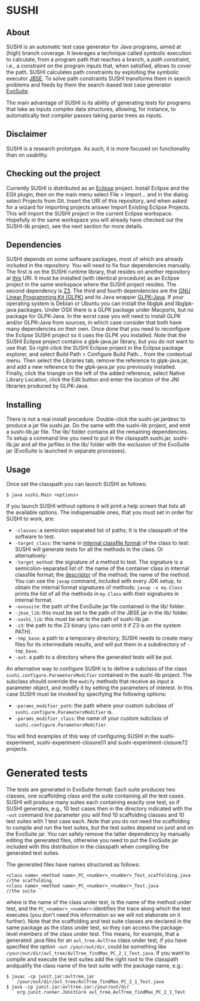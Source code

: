 # SUSHI

## About

SUSHI is an automatic test case generator for Java programs, aimed at (high) branch coverage. It leverages a technique called 
symbolic execution to calculate, from a program path that reaches a branch, a *path constraint*, i.e., a constraint on the 
program inputs that, when satisfied, allows to cover the path. SUSHI calculates path constraints by exploiting the symbolic 
executor [JBSE](http://pietrobraione.github.io/jbse/). To solve path constraints SUSHI transforms them in search problems 
and feeds by them the search-based test case generator [EvoSuite](http://www.evosuite.org/).

The main advantage of SUSHI is its ability of generating tests for programs that take as inputs complex data structures, 
allowing, for instance, to automatically test compiler passes taking parse trees as inputs.

## Disclaimer

SUSHI is a research prototype. As such, it is more focused on functionality than on usability.

## Checking out the project

Currently SUSHI is distributed as an [Eclipse](http://www.eclipse.org/) project. Install Eclipse and the EGit plugin, 
then on the main menu select File > Import... and in the dialog select Projects from Git. Insert the URI of this 
repository, and when asked for a wizard for importing projects answer Import Existing Eclipse Projects. This will import
the SUSHI project in the current Eclipse workspace. Hopefully in the same workspace you will already have checked out
the SUSHI-lib project, see the next section for more details. 

## Dependencies

SUSHI depends on some software packages, most of which are already included in the repository. You will need to fix four
dependencies manually. The first is on the SUSHI runtime library, that resides on another repository at 
[this](https://github.com/pietrobraione/sushi-lib) URI. It must be installed (with identical procedure) as an Eclipse project 
in the same workspace where the SUSHI project resides. The second dependency is [Z3](https://github.com/Z3Prover/z3). The third and fourth 
dependencies are the [GNU Linear Programming Kit (GLPK)](https://www.gnu.org/software/glpk/) and its Java wrapper 
[GLPK-Java](http://glpk-java.sourceforge.net/). If your operating system is Debian or Ubuntu you can install the libglpk 
and libglpk-java packages. Under OSX there is a GLPK package under Macports, but no package for GLPK-Java.
In the worst case you will need to install GLPK and/or GLPK-Java from sources, in which case consider that both have many
dependencies on their own. Once done that you need to reconfigure the Eclipse SUSHI project so it uses the GLPK you installed.
Note that the SUSHI Eclipse project contains a glpk-java.jar library, but you do *not* want to use that. So right-click the 
SUSHI Eclipse project in the Eclipse package explorer, and select Build Path > Configure Build Path... from the contextual menu.
Then select the Libraries tab, remove the reference to glpk-java.jar, and add a new reference to the glpk-java.jar you previously 
installed. Finally, click the triangle on the left of the added reference, select Native Library Location, click the Edit button 
and enter the location of the JNI libraries produced by GLPK-Java.

## Installing

There is not a real install procedure. Double-click the sushi-jar.jardesc to produce a jar file sushi.jar. Do the same with the
sushi-lib project, and emit a sushi-lib.jar file. The lib/ folder contains all the remaining dependencies. To setup a command line 
you need to put in the classpath sushi.jar, sushi-lib.jar and all the jarfiles in the lib/ folder with the exclusion of the 
EvoSuite jar (EvoSuite is launched in separate processes). 

## Usage

Once set the classpath you can launch SUSHI as follows:

    $ java sushi.Main <options>
    
If you launch SUSHI without options it will print a help screen that lists all the available options. The indispensable ones, that you *must* set in order for SUSHI to work, are:

* `-classes`: a semicolon separated list of paths; It is the classpath of the software to test.
* `-target_class`: the name in [internal classfile format](http://docs.oracle.com/javase/specs/jvms/se6/html/ClassFile.doc.html#14757) of the class to test: SUSHI will generate tests for all the methods in the class. Or alternatively:
* `-target_method`: the signature of a method to test. The signature is a semicolon-separated list of: the name of the container class in internal classfile format; the [descriptor](http://docs.oracle.com/javase/specs/jvms/se6/html/ClassFile.doc.html#1169) of the method; the name of the method. You can use the `javap` command, included with every JDK setup, to obtain the internal format signatures of methods: `javap -s my.Class` prints the list of all the methods in `my.Class` with their signatures in internal format.
* `-evosuite`: the path of the EvoSuite jar file contained in the lib/ folder.
* `-jbse_lib`: this must be set to the path of the JBSE jar in the lib/ folder.
* `-sushi_lib`: this must be set to the path of sushi-lib.jar.
* `-z3`:  the path to the Z3 binary (you can omit it if Z3 is on the system PATH).
* `-tmp_base`: a path to a temporary directory; SUSHI needs to create many files for its intermediate results, and 
will put them in a subdirectory of `-tmp_base`.
* `-out`: a path to a directory where the generated tests will be put.

An alternative way to configure SUSHI is to define a subclass of the class `sushi.configure.ParametersModifier` contained 
in the sushi-lib project. The subclass should override the `modify` methods that receive as input a  parameter object, and modify it
by setting the parameters of interest. In this case SUSHI must be invoked by specifying the following options:

* `-params_modifier_path`: the path where your custom subclass of  `sushi.configure.ParametersModifier` is.
* `-params_modifier_class`: the name of your custom subclass of  `sushi.configure.ParametersModifier`.

You will find examples of this way of configuring SUSHI in the sushi-experiment, sushi-experiment-closure01 and sushi-experiment-closure72 projects.

# Generated tests
The tests are generated in EvoSuite format: Each suite produces two classes,
one scaffolding class and the suite containing all the test cases. SUSHI
will produce many suites each containing exactly one test, so if SUSHI
generates, e.g., 10 test cases then in the directory indicated with the 
`-out` command line parameter you will find 10 scaffolding classes and
10 test suites with 1 test case each. Note that you do *not* need the 
scaffolding to compile and run the test suites, but the test suites 
depend on junit and on the EvoSuite jar. You can safely remove the 
latter dependency by manually editing the generated files, otherwise
you need to put the EvoSuite jar included with this distribution in 
the classpath when compiling the generated test suites.

The generated files have names structured as follows:
    
    <class name>_<method name>_PC_<number>_<number>_Test_scaffolding.java //the scaffolding
    <class name>_<method name>_PC_<number>_<number>_Test.java             //the suite

where <class name> is the name of the class under test, <method name> is the name
of the method under test, and the `PC_<number>_<number>` identifies the trace along 
which the test executes (you don’t need this information so we will not elaborate
on it further). Note that the scaffolding and test suite classes are declared in the 
same package as the class under test, so they can access the package-level
members of the class under test. This means, for example, that a generated .java files 
for an `avl_tree.AvlTree` class under test, if you have specified the option 
`-out /your/out/dir`, could be something like `/your/out/dir/avl_tree/AvlTree_findMax_PC_2_1_Test.java`. 
If you want to compile and execute the test suites add the right
root to the classpath andqualify the class name of the test suite with the 
package name, e.g.:


    $ javac -cp junit.jar:avltree.jar
        /your/out/dir/avl_tree/AvlTree_findMax_PC_2_1_Test.java
    $ java -cp junit.jar:avltree.jar:/your/out/dir
        org.junit.runner.JUnitCore avl_tree.AvlTree_findMax_PC_2_1_Test

